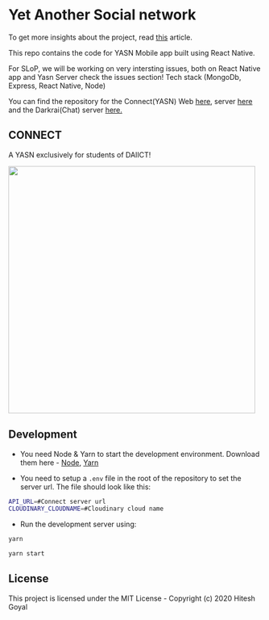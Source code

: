 # Yet Another Social network

To get more insights about the project, read [this](https://medium.com/code-dementia/building-a-social-network-using-mern-stack-85037914b944) article.

This repo contains the code for YASN Mobile app built using React Native.

For SLoP, we will be working on very intersting issues, both on React Native app and Yasn Server check the issues section!
Tech stack (MongoDb, Express, React Native, Node)

You can find the repository for the Connect(YASN) Web [here](https://github.com/hitgo00/yasn), server [here](https://github.com/hitgo00/yasn-server) and the Darkrai(Chat) server [here.](https://github.com/darkraichat/darkrai-server)

## CONNECT

A YASN exclusively for students of DAIICT!

<img src="https://github.com/hitgo00/yasn-mobile/blob/master/assets/ss.png" height="490">


## Development

- You need Node & Yarn to start the development environment. Download them here - [Node](https://nodejs.org/), [Yarn](https://yarnpkg.com)

- You need to setup a `.env` file in the root of the repository to set the server url. The file should look like this:

```bash
API_URL=#Connect server url
CLOUDINARY_CLOUDNAME=#Cloudinary cloud name

```

- Run the development server using:

```bash
yarn

yarn start
```

## License

This project is licensed under the MIT License - Copyright (c) 2020 Hitesh Goyal

